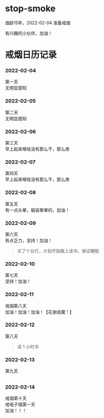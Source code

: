 # stop-smoke
<p>烟龄15年，2022-02-04 准备戒烟</p>
<p>有兴趣的小伙伴，加油！</p>

# 戒烟日历记录
### 2022-02-04 
第一天 </br>
无明显感知</br>
### 2022-02-05 
第二天</br>
无明显感知</br>
### 2022-02-06 
第三天</br>
早上起来喉咙没有那么干，那么疼</br>
### 2022-02-07 
第四天</br>
早上起来喉咙没有那么干，那么疼</br>
### 2022-02-08 
第五天</br>
有一点头晕，脑袋晕晕的，加油！</br>
### 2022-02-09
第六天</br>
有点乏力，坚持！加油！</br>
> 买了个台灯，计划开始晚上读书，保证睡眠
### 2022-02-10
第七天</br>
坚持！加油！
### 2022-02-11
戒烟第八天</br>
加油！加油！加油！【花谢成魔！】
### 2022-02-12
第八天</br>
> 读 1 小时书
### 2022-02-13
第九天</br>
######
### 2022-02-14
戒烟第十天</br>
戒电子烟第一天</br>
加油！！！</br>

